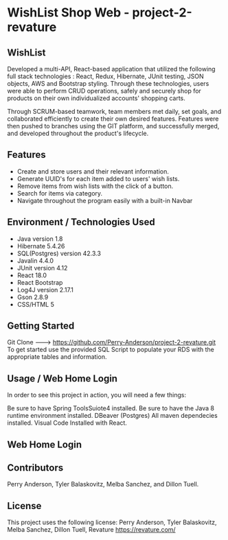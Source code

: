 # WishList Shop Web - project-2-revature

## WishList
Developed a multi-API, React-based application that utilized the following full stack technologies : React, Redux, Hibernate, JUnit testing, JSON objects, AWS and Bootstrap styling. Through these technologies, users were able to perform CRUD operations, safely and securely shop for products on their own individualized accounts' shopping carts.

Through SCRUM-based teamwork, team members met daily, set goals, and collaborated efficiently to create their own desired features. Features  were then pushed to branches using the GIT platform, and successfully merged, and developed throughout the product's lifecycle.

## Features

* Create and store users and their relevant information.
* Generate UUID's for each item added to users' wish lists.
* Remove items from wish lists with the click of a button.
* Search for items via category.
* Navigate throughout the program easily with a built-in Navbar

## Environment / Technologies Used
* Java version 1.8
* Hibernate 5.4.26
* SQL(Postgres) version 42.3.3
* Javalin 4.4.0
* JUnit version 4.12
* React 18.0
* React Bootstrap
* Log4J version 2.17.1
* Gson 2.8.9
* CSS/HTML 5

## Getting Started
Git Clone ---> https://github.com/Perry-Anderson/project-2-revature.git
To get started use the provided SQL Script to populate your RDS with the appropriate tables and information.

## Usage / Web Home Login
In order to see this project in action, you will need a few things:

Be sure to have Spring ToolsSuiote4 installed.
Be sure to have the Java 8 runtime environment installed.
DBeaver (Postgres)
All maven dependecies installed.
Visual Code Installed with React.

## Web Home Login




## Contributors
Perry Anderson, 
Tyler Balaskovitz,
Melba Sanchez, and
Dillon Tuell.

## License
This project uses the following license: 
Perry Anderson,
Tyler Balaskovitz,
Melba Sanchez, 
Dillon Tuell,
Revature https://revature.com/



